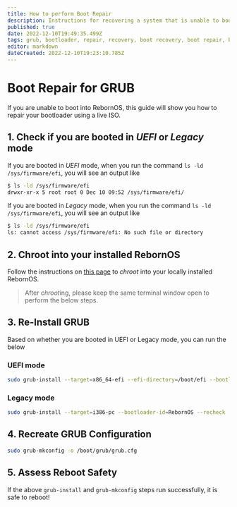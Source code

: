 ```yaml
---
title: How to perform Boot Repair
description: Instructions for recovering a system that is unable to boot
published: true
date: 2022-12-10T19:49:35.499Z
tags: grub, bootloader, repair, recovery, boot recovery, boot repair, boot
editor: markdown
dateCreated: 2022-12-10T19:23:10.785Z
---
```


# Boot Repair for GRUB

If you are unable to boot into RebornOS, this guide will show you how to repair your bootloader using a live ISO.

## 1. Check if you are booted in *UEFI* or *Legacy* mode
If you are booted in *UEFI* mode, when you run the command `ls -ld /sys/firmware/efi`, you will see an output like
```sh
$ ls -ld /sys/firmware/efi
drwxr-xr-x 5 root root 0 Dec 10 09:52 /sys/firmware/efi/
```
If you are booted in *Legacy* mode, when you run the command `ls -ld /sys/firmware/efi`, you will see an output like
```sh
$ ls -ld /sys/firmware/efi
ls: cannot access /sys/firmware/efi: No such file or directory
```

## 2. Chroot into your installed RebornOS
Follow the instructions on [this page](chroot) to *chroot* into your locally installed RebornOS. 
> After *chroot*ing, please keep the same terminal window open to perform the below steps.

## 3. Re-Install GRUB
Based on whether you are booted in UEFI or Legacy mode, you can run the below
### UEFI mode
```sh
sudo grub-install --target=x86_64-efi --efi-directory=/boot/efi --bootloader-id=RebornOS --recheck
```
### Legacy mode
```sh
sudo grub-install --target=i386-pc --bootloader-id=RebornOS --recheck
```
## 4. Recreate GRUB Configuration
```sh
sudo grub-mkconfig -o /boot/grub/grub.cfg
```

## 5. Assess Reboot Safety
If the above `grub-install` and `grub-mkconfig` steps run successfully, it is safe to reboot!